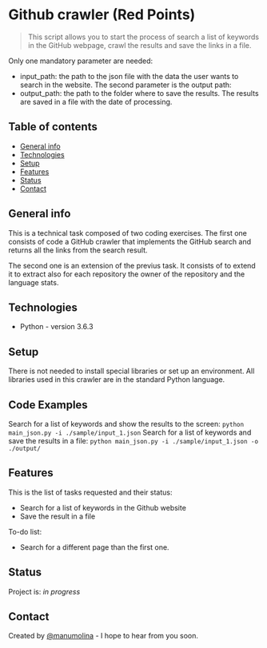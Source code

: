 # Github crawler (Red Points)
> This script allows you to start the process of search a list of keywords 
in the GitHub webpage, crawl the results and save the links in a file.

Only one mandatory parameter are needed:
* input_path: the path to the json file with the data the user wants to search in the website.
The second parameter is the output path:
* output_path: the path to the folder where to save the results.
The results are saved in a file with the date of processing.

## Table of contents
* [General info](#general-info)
* [Technologies](#technologies)
* [Setup](#setup)
* [Features](#features)
* [Status](#status)
* [Contact](#contact)

## General info
This is a technical task composed of two coding exercises.
The first one consists of code a GitHub crawler that implements the GitHub search 
and returns all the links from the search result.

The second one is an extension of the previus task.
It consists of to extend it to extract also for each repository the owner of the repository
and the language stats.

## Technologies
* Python - version 3.6.3

## Setup
There is not needed to install special libraries or set up an environment.
All libraries used in this crawler are in the standard Python language.

## Code Examples
Search for a list of keywords and show the results to the screen:
`python main_json.py -i ./sample/input_1.json`
Search for a list of keywords and save the results in a file:
`python main_json.py -i ./sample/input_1.json -o ./output/`

## Features
This is the list of tasks requested and their status:
* Search for a list of keywords in the Github website
* Save the result in a file

To-do list:
* Search for a different page than the first one.

## Status
Project is: _in progress_

## Contact
Created by [@manumolina](https://github.com/manumolina) - I hope to hear from you soon.

